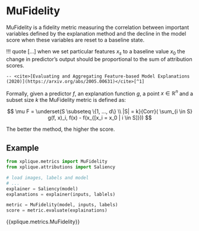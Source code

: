 # MuFidelity

MuFidelity is a fidelity metric measuring the correlation between important variables defined by the explanation method and the decline in the model score when these variables are reset to a baseline state.

!!! quote
    [...]  when we set particular features $x_s$ to a baseline value $x_0$ the change in predictor’s
    output should be proportional to the sum of attribution scores.

    -- <cite>[Evaluating and Aggregating Feature-based Model Explanations (2020)](https://arxiv.org/abs/2005.00631)</cite>[^1]

Formally, given a predictor $f$, an explanation function $g$, a point $x \in \mathbb{R}^n$ and a subset size $k$ the MuFidelity metric is defined as:

$$ \mu F = \underset{S \subseteq \{1, ..., d\} \\ |S| = k}{Corr}( \sum_{i \in S} g(f, x)_i, f(x) - f(x_{[x_i = x_0 | i \in S]})) $$

The better the method, the higher the score.

## Example

```python
from xplique.metrics import MuFidelity
from xplique.attributions import Saliency

# load images, labels and model
# ...
explainer = Saliency(model)
explanations = explainer(inputs, lablels)

metric = MuFidelity(model, inputs, labels)
score = metric.evaluate(explainations)
```

{{xplique.metrics.MuFidelity}}

[^1]:[Evaluating and Aggregating Feature-based Model Explanations (2020)](https://arxiv.org/abs/2005.00631)
